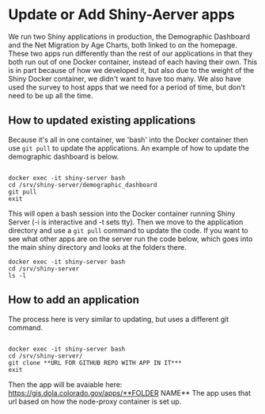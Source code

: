 # Update or Add Shiny-Aerver apps

We run two Shiny applications in production, the Demographic Dashboard and the Net Migration by Age Charts, both linked to on the homepage.  These two apps run differently than the rest of our applications in that they both run out of one Docker container, instead of each having their own.  This is in part because of how we developed it, but also due to the weight of the Shiny Docker container, we didn't want to have too many.  We also have used the survey to host apps that we need for a period of time, but don't need to be up all the time.

## How to updated existing applications

Because it's all in one container, we 'bash' into the Docker container then use `git pull` to update the applications.  An example of how to update the demographic dashboard is below.

```

docker exec -it shiny-server bash
cd /srv/shiny-server/demographic_dashboard
git pull
exit

```

This will open a bash session into the Docker container running Shiny Server (-i is interactive and -t sets tty).  Then we move to the application directory and use a `git pull` command to update the code. If you want to see what other apps are on the server run the code below, which goes into the main shiny directory and looks at the folders there.

``` 
docker exec -it shiny-server bash
cd /srv/shiny-server
ls -l

```

## How to add an application

The process here is very similar to updating, but uses a different git command.  

```

docker exec -it shiny-server bash
cd /srv/shiny-server/
git clone **URL FOR GITHUB REPO WITH APP IN IT***
exit

```

Then the app will be avaiable here: https://gis.dola.colorado.gov/apps/**FOLDER NAME**
The app uses that url based on how the node-proxy container is set up.
